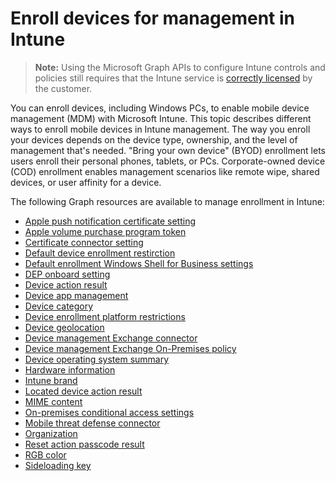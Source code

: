 # Enroll devices for management in Intune

> **Note:** Using the Microsoft Graph APIs to configure Intune controls and policies still requires that the Intune service is [correctly licensed](https://www.microsoft.com/en-us/cloud-platform/microsoft-intune-pricing) by the customer.

You can enroll devices, including Windows PCs, to enable mobile device management (MDM) with Microsoft Intune. This topic describes different ways to enroll mobile devices in Intune management. The way you enroll your devices depends on the device type, ownership, and the level of management that's needed. "Bring your own device" (BYOD) enrollment lets users enroll their personal phones, tablets, or PCs. Corporate-owned device (COD) enrollment enables management scenarios like remote wipe, shared devices, or user affinity for a device.

The following Graph resources are available to manage enrollment in Intune:

- [Apple push notification certificate setting](intune_onboarding_applepushnotificationcertificatesetting.md)
- [Apple volume purchase program token](intune_onboarding_applevolumepurchaseprogramtoken.md)
- [Certificate connector setting](intune_onboarding_certificateconnectorsetting.md)
- [Default device enrollment restirction](intune_onboarding_defaultdeviceenrollmentrestrictions.md)
- [Default enrollment Windows Shell for Business settings](intune_onboarding_defaultdeviceenrollmentwindowshelloforbusinesssettings.md)
- [DEP onboard setting](intune_onboarding_deponboardingsetting.md)
- [Device action result](intune_onboarding_deviceactionresult.md)
- [Device app management](intune_onboarding_deviceappmanagement.md)
- [Device category](intune_onboarding_devicecategory.md)
- [Device enrollment platform restrictions](intune_onboarding_deviceenrollmentplatformrestrictions.md)
- [Device geolocation](intune_onboarding_devicegeolocation.md)
- [Device management Exchange connector](intune_onboarding_devicemanagementexchangeconnector.md)
- [Device management Exchange On-Premises policy](intune_onboarding_devicemanagementexchangeonpremisespolicy.md)
- [Device operating system summary](intune_onboarding_deviceoperatingsystemsummary.md)
- [Hardware information](intune_onboarding_hardwareinformation.md)
- [Intune brand](intune_onboarding_intunebrand.md)
- [Located device action result](intune_onboarding_locatedeviceactionresult.md)
- [MIME content](intune_onboarding_mimecontent.md)
- [On-premises conditional access settings](intune_onboarding_onpremisesconditionalaccesssettings.md)
- [Mobile threat defense connector](intune_onboarding_mobilethreatdefenseconnector.md)
- [Organization](intune_onboarding_organization.md)
- [Reset action passcode result](intune_onboarding_resetpasscodeactionresult.md)
- [RGB color](intune_onboarding_rgbcolor.md)
- [Sideloading key](intune_onboarding_sideloadingkey.md)
